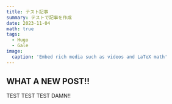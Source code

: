 ```yaml
---
title: テスト記事
summary: テストで記事を作成
date: 2023-11-04
math: true
tags:
  - Hugo
  - Gale
image:
  caption: 'Embed rich media such as videos and LaTeX math'
---
```


## WHAT A NEW POST!!

TEST TEST TEST DAMN!!
